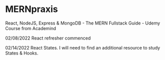 # MERNpraxis
React, NodeJS, Express &amp; MongoDB - The MERN Fullstack Guide - Udemy Course from Academind

02/08/2022
React refresher commenced

02/14/2022
React States. I will need to find an additional resource to study States & Hooks.
